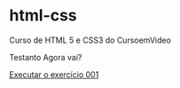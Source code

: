 # html-css
 Curso de HTML 5 e CSS3 do CursoemVideo

Testanto
Agora vai?

<a href="https://gonds.github.io/html-css/Exercícios/ex001/index.html"> Executar o exercício 001</a>